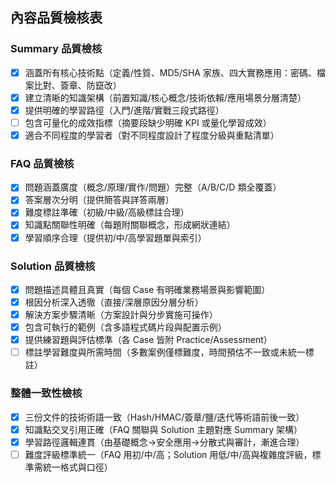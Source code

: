 ## 內容品質檢核表

### Summary 品質檢核
- [x] 涵蓋所有核心技術點（定義/性質、MD5/SHA 家族、四大實務應用：密碼、檔案比對、簽章、防竄改）
- [x] 建立清晰的知識架構（前置知識/核心概念/技術依賴/應用場景分層清楚）
- [x] 提供明確的學習路徑（入門/進階/實戰三段式路徑）
- [ ] 包含可量化的成效指標（摘要段缺少明確 KPI 或量化學習成效）
- [x] 適合不同程度的學習者（對不同程度設計了程度分級與重點清單）

### FAQ 品質檢核
- [x] 問題涵蓋廣度（概念/原理/實作/問題）完整（A/B/C/D 類全覆蓋）
- [x] 答案層次分明（提供簡答與詳答兩層）
- [x] 難度標註準確（初級/中級/高級標註合理）
- [x] 知識點關聯性明確（每題附關聯概念，形成網狀連結）
- [x] 學習順序合理（提供初/中/高學習題單與索引）

### Solution 品質檢核
- [x] 問題描述具體且真實（每個 Case 有明確業務場景與影響範圍）
- [x] 根因分析深入透徹（直接/深層原因分層分析）
- [x] 解決方案步驟清晰（方案設計與分步實施可操作）
- [x] 包含可執行的範例（含多語程式碼片段與配置示例）
- [x] 提供練習題與評估標準（各 Case 皆附 Practice/Assessment）
- [ ] 標註學習難度與所需時間（多數案例僅標難度，時間預估不一致或未統一標註）

### 整體一致性檢核
- [x] 三份文件的技術術語一致（Hash/HMAC/簽章/鹽/迭代等術語前後一致）
- [x] 知識點交叉引用正確（FAQ 關聯與 Solution 主題對應 Summary 架構）
- [x] 學習路徑邏輯連貫（由基礎概念→安全應用→分散式與審計，漸進合理）
- [ ] 難度評級標準統一（FAQ 用初/中/高；Solution 用低/中/高與複雜度評級，標準需統一格式與口徑）